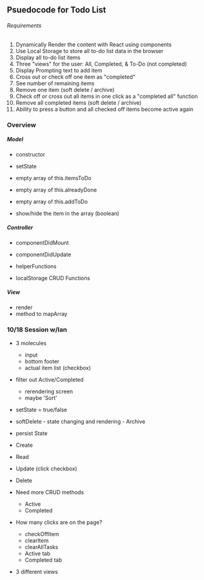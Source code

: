 ## Psuedocode for Todo List

###### Requirements

1. Dynamically Render the content with React using components
2. Use Local Storage to store all to-do list data in the browser
3. Display all to-do list items
4. Three "views" for the user: All, Completed, & To-Do (not completed)
5. Display Prompting text to add item
6. Cross out or check off one item as "completed"
7. See number of remaining items
8. Remove one item (soft delete / archive)
9. Check off or cross out all items in one click as a "completed all" function
10. Remove all completed items (soft delete / archive)
11. Ability to press a button and all checked off items become active again

### Overview

##### Model
 - constructor

 - setState
  - empty array of this.itemsToDo
  - empty array of this.alreadyDone
  - empty array of this.addToDo
  
  - show/hide the item in the array (boolean)

##### Controller

 - componentDidMount

 - componentDidUpdate

 - helperFunctions

 - localStorage CRUD Functions

##### View
 - render
 - method to mapArray

### 10/18 Session w/Ian

- 3 molecules
    - input
    - bottom footer
    - actual item list (checkbox)

- filter out Active/Completed
    - rerendering screen
    - maybe 'Sort'

- setState = true/false

- softDelete - state changing and rendering - Archive
- persist State

- Create
- Read
- Update (click checkbox)
- Delete

- Need more CRUD methods
    - Active
    - Completed

- How many clicks are on the page?
    - checkOffItem
    - clearItem
    - clearAllTasks
    - Active tab
    - Completed tab

- 3 different views